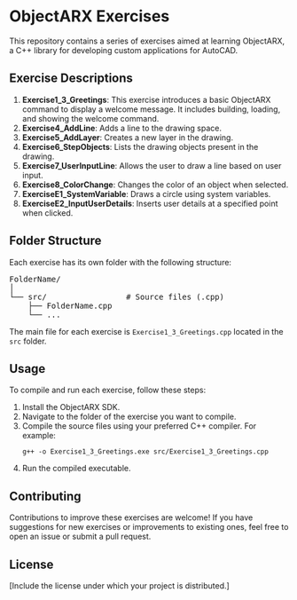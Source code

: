 <!DOCTYPE html>
<html lang="en">
<head>
    <meta charset="UTF-8">
    <meta name="viewport" content="width=device-width, initial-scale=1.0">
   
</head>
<body>

<h1>ObjectARX Exercises</h1>

<p>This repository contains a series of exercises aimed at learning ObjectARX, a C++ library for developing custom applications for AutoCAD.</p>

<h2>Exercise Descriptions</h2>

<ol>
    <li><strong>Exercise1_3_Greetings</strong>: This exercise introduces a basic ObjectARX command to display a welcome message. It includes building, loading, and showing the welcome command.</li>
    <li><strong>Exercise4_AddLine</strong>: Adds a line to the drawing space.</li>
    <li><strong>Exercise5_AddLayer</strong>: Creates a new layer in the drawing.</li>
    <li><strong>Exercise6_StepObjects</strong>: Lists the drawing objects present in the drawing.</li>
    <li><strong>Exercise7_UserInputLine</strong>: Allows the user to draw a line based on user input.</li>
    <li><strong>Exercise8_ColorChange</strong>: Changes the color of an object when selected.</li>
    <li><strong>ExerciseE1_SystemVariable</strong>: Draws a circle using system variables.</li>
    <li><strong>ExerciseE2_InputUserDetails</strong>: Inserts user details at a specified point when clicked.</li>
</ol>

<h2>Folder Structure</h2>

<p>Each exercise has its own folder with the following structure:</p>

<pre>
FolderName/
│
└── src/                 # Source files (.cpp)
    ├── FolderName.cpp
    └── ...
</pre>

<p>The main file for each exercise is <code>Exercise1_3_Greetings.cpp</code> located in the <code>src</code> folder.</p>

<h2>Usage</h2>

<p>To compile and run each exercise, follow these steps:</p>

<ol>
    <li>Install the ObjectARX SDK.</li>
    <li>Navigate to the folder of the exercise you want to compile.</li>
    <li>Compile the source files using your preferred C++ compiler. For example:
        <pre><code>g++ -o Exercise1_3_Greetings.exe src/Exercise1_3_Greetings.cpp</code></pre>
    </li>
    <li>Run the compiled executable.</li>
</ol>

<h2>Contributing</h2>

<p>Contributions to improve these exercises are welcome! If you have suggestions for new exercises or improvements to existing ones, feel free to open an issue or submit a pull request.</p>

<h2>License</h2>

<p>[Include the license under which your project is distributed.]</p>

</body>
</html>
